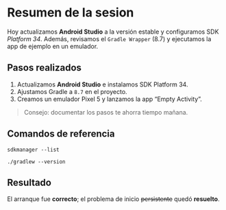 # **Resumen de la sesion**

Hoy actualizamos **Android Studio** a la versión estable y configuramos SDK *Platform 34*.
Además, revisamos el `Gradle Wrapper` (8.7) y ejecutamos la app de ejemplo en un emulador.

## **Pasos realizados**
1. Actualizamos **Android Studio** e instalamos SDK Platform 34.
2. Ajustamos Gradle a `8.7` en el proyecto.
3. Creamos un emulador Pixel 5 y lanzamos la app “Empty Activity”. 

>Consejo: documentar los pasos te ahorra tiempo mañana.

## **Comandos de referencia** ##
```
sdkmanager --list

./gradlew --version
```
## **Resultado** ##
El arranque fue **correcto**; el problema de inicio ~~persistente~~ quedó **resuelto**.


